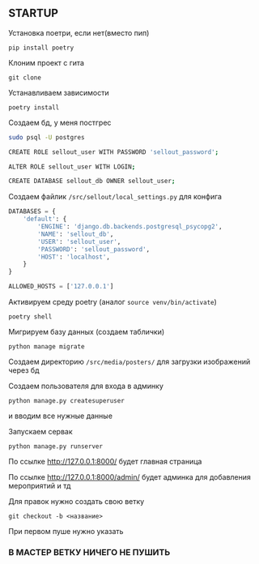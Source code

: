 ## STARTUP

Установка поетри, если нет(вместо пип)

`pip install poetry`

Клоним проект с гита

`git clone`

Устанавливаем зависимости

`poetry install`

Создаем бд, у меня постгрес

```bash
sudo psql -U postgres

CREATE ROLE sellout_user WITH PASSWORD 'sellout_password';

ALTER ROLE sellout_user WITH LOGIN;

CREATE DATABASE sellout_db OWNER sellout_user;
```

Создаем файлик `/src/sellout/local_settings.py` для конфига

```python
DATABASES = {
    'default': {
        'ENGINE': 'django.db.backends.postgresql_psycopg2',
        'NAME': 'sellout_db',
        'USER': 'sellout_user',
        'PASSWORD': 'sellout_password',
        'HOST': 'localhost',
    }
}

ALLOWED_HOSTS = ['127.0.0.1']
```

Активируем среду poetry (аналог `source venv/bin/activate`)

`poetry shell`

Мигрируем базу данных (создаем таблички)

`python manage migrate`

Создаем директорию `/src/media/posters/` для загрузки изображений через бд

Создаем пользователя для входа в админку

`python manage.py createsuperuser`

и вводим все нужные данные

Запускаем сервак

`python manage.py runserver`

По ссылке http://127.0.0.1:8000/ будет главная страница

По ссылке http://127.0.0.1:8000/admin/ будет админка для добавления мероприятий и тд

Для правок нужно создать свою ветку

`git checkout -b <название>`

При первом пуше нужно указать

### В МАСТЕР ВЕТКУ НИЧЕГО НЕ ПУШИТЬ

